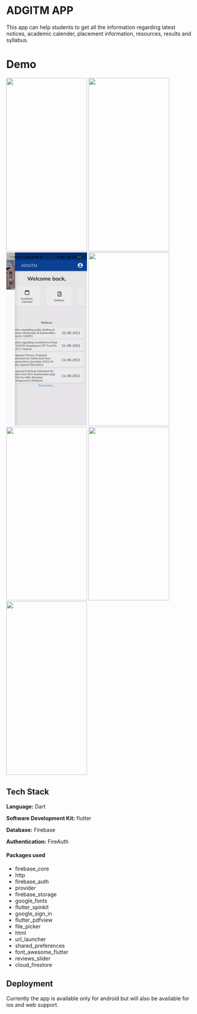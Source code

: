 
# ADGITM APP

This app can help students to get all the information regarding latest
notices, academic calender, placement information, resources, results
and syllabus.

# Demo

<img src="demo/about.gif" width="215" height="460" /> <img src="demo/notices.gif" width="215" height="460" />
<img src="demo/userinfo.gif" width="215" height="460" />
<img src="demo/syllabus.gif" width="215" height="460" />
<img src="demo/placement.gif" width="215" height="460" />
<img src="demo/notices.gif" width="215" height="460" />
<img src="demo/feedback.gif" width="215" height="460" />

## Tech Stack

**Language:** Dart

**Software Development Kit:** flutter

**Database:** Firebase

**Authentication:** FireAuth

#### Packages used
- firebase_core
- http
- firebase_auth
-  provider
-  firebase_storage
-  google_fonts
-  flutter_spinkit
-  google_sign_in
- flutter_pdfview
-  file_picker
-  html
-  url_launcher
-  shared_preferences
- font_awesome_flutter
- reviews_slider
-  cloud_firestore
## Deployment

Currently the app is available only for android but will also be available for ios and web support.

  
